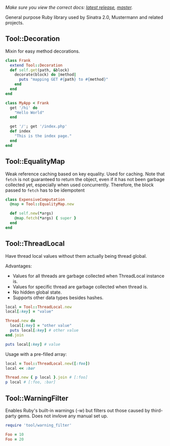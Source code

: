 *Make sure you view the correct docs: [latest release](http://rubydoc.info/gems/tool/frames), [master](http://rubydoc.info/github/rkh/tool/master/frames).*

General purpose Ruby library used by Sinatra 2.0, Mustermann and related projects.

## Tool::Decoration

Mixin for easy method decorations.

``` ruby
class Frank
  extend Tool::Decoration
  def self.get(path, &block)
    decorate(block) do |method|
      puts "mapping GET #{path} to #{method}"
    end
  end
end

class MyApp < Frank
  get '/hi' do
    "Hello World"
  end

  get '/'; get '/index.php'
  def index
    "This is the index page."
  end
end
```

## Tool::EqualityMap

Weak reference caching based on key equality.
Used for caching. Note that `fetch` is not guaranteed to return the object, even if it has not been
garbage collected yet, especially when used concurrently. Therefore, the block passed to `fetch` has to
be idempotent

``` ruby
class ExpensiveComputation
  @map = Tool::EqualityMap.new

  def self.new(*args)
    @map.fetch(*args) { super }
  end
end
```

## Tool::ThreadLocal

Have thread local values without them actually being thread global.

Advantages:

* Values for all threads are garbage collected when ThreadLocal instance is.
* Values for specific thread are garbage collected when thread is.
* No hidden global state.
* Supports other data types besides hashes.

``` ruby
local = Tool::ThreadLocal.new
local[:key] = "value"

Thread.new do
  local[:key] = "other value"
  puts local[:key] # other value
end.join

puts local[:key] # value
```

Usage with a pre-filled array:

``` ruby
local = Tool::ThreadLocal.new([:foo])
local << :bar

Thread.new { p local }.join # [:foo]
p local # [:foo, :bar]
```

## Tool::WarningFilter

Enables Ruby's built-in warnings (-w) but filters out those caused by third-party gems.
Does not invlove any manual set up.

``` ruby
require 'tool/warning_filter'

Foo = 10
Foo = 20
```